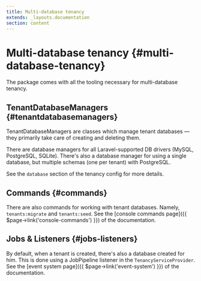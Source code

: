 ```yaml
---
title: Multi-database tenancy
extends: _layouts.documentation
section: content
---
```


# Multi-database tenancy {#multi-database-tenancy}

The package comes with all the tooling necessary for multi-database tenancy.

## TenantDatabaseManagers {#tenantdatabasemanagers}

TenantDatabaseManagers are classes which manage tenant databases — they primarily take care of creating and deleting them.

There are database managers for all Laravel-supported DB drivers (MySQL, PostgreSQL, SQLite). There's also a database manager for using a single database, but multiple schemas (one per tenant) with PostgreSQL.

See the `database` section of the tenancy config for more details.

## Commands {#commands}

There are also commands for working with tenant databases. Namely, `tenants:migrate` and `tenants:seed`. See the [console commands page]({{ $page->link('console-commands') }}) of the documentation.

## Jobs & Listeners {#jobs-listeners}

By default, when a tenant is created, there's also a database created for him. This is done using a JobPipeline listener in the `TenancyServiceProvider`. See the [event system page]({{ $page->link('event-system') }}) of the documentation.
